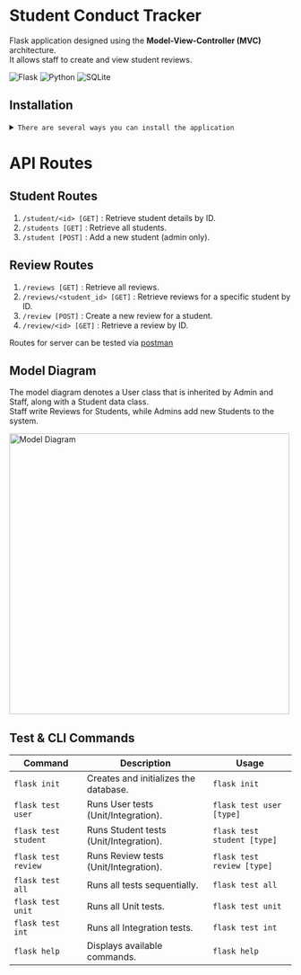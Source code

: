 # Student Conduct Tracker
Flask application designed using the **Model-View-Controller (MVC)** architecture.<br/>It allows staff to create and view student reviews.

![Flask](https://img.shields.io/badge/Flask-000000?style=for-the-badge&logo=flask&logoColor=white)
![Python](https://img.shields.io/badge/Python-3776AB?style=for-the-badge&logo=python&logoColor=white)
![SQLite](https://img.shields.io/badge/SQLite-07405E?style=for-the-badge&logo=sqlite&logoColor=white)
<!-- 
[![Open in Gitpod](https://gitpod.io/button/open-in-gitpod.svg)](https://gitpod.io/#https://github.com/Tink-A-Ton/student-conduct-tracker) -->


## Installation 
<details>
<summary><code>There are several ways you can install the application</code></summary>

1. **Clone the repository**:
    ```sh
    git clone https://github.com/Tink-A-Ton/student-conduct-tracker.git
    cd student-conduct-tracker
    ```

2. **(Optional) Create a virtual environment**:

    - Using `venv`:
        ```sh
        python -m venv venv
        source venv/bin/activate    # On Windows use `venv\Scripts\activate`
        ```
    - Using `conda`:
        ```sh
        conda create --name your-env-name python=3.x
        conda activate your-env-name
        ```

3. **Install the required packages**:
    ```sh
    pip install -r requirements.txt
    ```
    
4. **Initialize the application**
    ```sh
    flask init
    ```

5. **Run the application**
    ```sh
    flask run
    ```

#### **Alernative**
- [Downloading repository as ZIP](https://github.com/Tink-A-Ton/student-conduct-tracker/archive/refs/heads/main.zip)
- Running the following command in a terminal, assuming you have [GitHub CLI](https://cli.github.com/) installed:

</details>

# API Routes
## Student Routes

1. ```/student/<id> [GET]``` : Retrieve student details by ID.
2. ```/students [GET]``` : Retrieve all students.
3. ```/student [POST]``` : Add a new student (admin only).

## Review Routes

1. ```/reviews [GET]``` : Retrieve all reviews.
2. ```/reviews/<student_id> [GET]``` : Retrieve reviews for a specific student by ID.
3. ```/review [POST]``` : Create a new review for a student.
4. ```/review/<id> [GET]``` : Retrieve a review by ID.


Routes for server can be tested via [postman](https://documenter.getpostman.com/view/26820239/2sAXxMhE3D)



## Model Diagram 

The model diagram denotes a User class that is inherited by Admin and Staff, along with a Student data class.<br/>Staff write Reviews for Students, while Admins add new Students to the system.

<img src="https://imgur.com/BeUcGZM.png" alt="Model Diagram" height="500"/>

## Test & CLI Commands

| Command              | Description                                   | Usage                                |
|----------------------|-----------------------------------------------|--------------------------------------|
| `flask init`         | Creates and initializes the database.         | `flask init`                         |
| `flask test user`    | Runs User tests (Unit/Integration).           | `flask test user [type]`             |
| `flask test student` | Runs Student tests (Unit/Integration).        | `flask test student [type]`          |
| `flask test review`  | Runs Review tests (Unit/Integration).         | `flask test review [type]`           |
| `flask test all`     | Runs all tests sequentially.                  | `flask test all`                     |
| `flask test unit`    | Runs all Unit tests.                          | `flask test unit`                    |
| `flask test int`     | Runs all Integration tests.                   | `flask test int`                     |
| `flask help`         | Displays available commands.                  | `flask help`                         |

